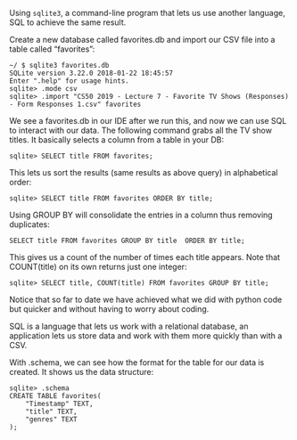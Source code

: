 Using `sqlite3`, a command-line program that lets us use another language, SQL to achieve the same result.

Create a new database called favorites.db and import our CSV file into a table called “favorites”:

    ~/ $ sqlite3 favorites.db
    SQLite version 3.22.0 2018-01-22 18:45:57
    Enter ".help" for usage hints.
    sqlite> .mode csv
    sqlite> .import "CS50 2019 - Lecture 7 - Favorite TV Shows (Responses) - Form Responses 1.csv" favorites

We see a favorites.db in our IDE after we run this, and now we can use SQL to interact with our data. The following command grabs all the TV show titles. It basically selects a column from a table in your DB:

    sqlite> SELECT title FROM favorites;

This lets us sort the results (same results as above query) in alphabetical order:

    sqlite> SELECT title FROM favorites ORDER BY title;

Using GROUP BY will consolidate the entries in a column thus removing duplicates:

    SELECT title FROM favorites GROUP BY title  ORDER BY title;

This gives us a count of the number of times each title appears. Note that COUNT(title) on its own returns just one integer:

    sqlite> SELECT title, COUNT(title) FROM favorites GROUP BY title;

Notice that so far to date we have achieved what we did with python code but quicker and without having to worry about coding.

SQL is a language that lets us work with a relational database, an application lets us store data and work with them more quickly than with a CSV.

With .schema, we can see how the format for the table for our data is created. It shows us the data structure: 

    sqlite> .schema
    CREATE TABLE favorites(
        "Timestamp" TEXT,
        "title" TEXT,
        "genres" TEXT
    );